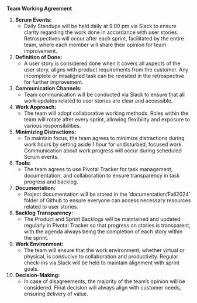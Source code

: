 **Team Working Agreement**

1. **Scrum Events:**  
   * Daily Standups will be held daily at 9.00 pm via Slack to ensure clarity regarding the work done in accordance with user stories. Retrospectives will occur after each sprint, facilitated by the entire team, where each member will share their opinion for team improvement.  
2. **Definition of Done:**  
   * A user story is considered done when it covers all aspects of the user story, aligns with product requirements from the customer. Any incomplete or misaligned task can be revisited in the retrospective for further improvement.  
3. **Communication Channels:**  
   * Team communication will be conducted via Slack to ensure that all work updates related to user stories are clear and accessible.  
4. **Work Approach:**  
   * The team will adopt collaborative working methods. Roles within the team will rotate after every sprint, allowing flexibility and exposure to various responsibilities.  
5. **Minimizing Distractions:**  
   * To maintain focus, the team agrees to minimize distractions during work hours by setting aside 1 hour for undisturbed, focused work. Communication about work progress will occur during scheduled Scrum events.  
6. **Tools:**  
   * The team agrees to use Pivotal Tracker for task management, documentation, and collaboration to ensure transparency in task progress and backlog.  
7. **Documentation:**  
   * Project documentation will be stored in the ‘documentation/Fall2024’ folder of Github  to ensure everyone can access necessary resources related to user stories.  
8. **Backlog Transparency:**  
   * The Product and Sprint Backlogs will be maintained and updated regularly in Pivotal Tracker so that progress on stories is transparent, with the agenda always being the completion of each story within the sprint.  
9. **Work Environment:**  
   * The team will ensure that the work environment, whether virtual or physical, is conducive to collaboration and productivity. Regular check-ins via Slack will be held to maintain alignment with sprint goals.  
10. **Decision-Making:**  
    * In case of disagreements, the majority of the team’s opinion will be considered. Final decision will always align with customer needs, ensuring delivery of value.